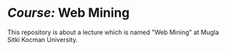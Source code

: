# *Course:* Web Mining
This repository is about a lecture which is named "Web Mining" at Mugla Sitki Kocman University.
